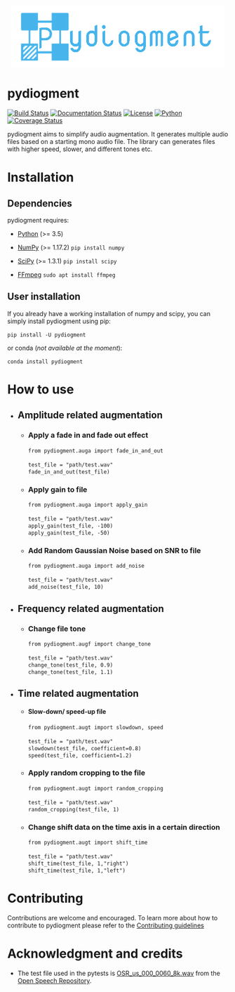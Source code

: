 <p align="center">
<img src="docs/icon.png">
</p>

pydiogment
==========

[![Build Status](https://travis-ci.org/SuperKogito/pydiogment.svg?branch=master)](https://travis-ci.org/SuperKogito/pydiogment) [![Documentation Status](https://readthedocs.org/projects/pydiogment/badge/?version=latest)](https://pydiogment.readthedocs.io/en/latest/?badge=latest) [![License](https://img.shields.io/badge/license-BSD%203--Clause%20License%20(Revised)%20-blue)](https://github.com/SuperKogito/pydiogment/blob/master/LICENSE) [![Python](https://img.shields.io/badge/python-3.5%20%7C%203.6%20%7C%203.7-blue)](https://www.python.org/doc/versions/) [![Coverage Status](https://coveralls.io/repos/github/SuperKogito/pydiogment/badge.svg?branch=master)](https://coveralls.io/github/SuperKogito/pydiogment?branch=master)

pydiogment aims to simplify audio augmentation. It generates multiple audio files based on a starting mono audio file. The library can generates files with higher speed, slower, and different tones etc.

Installation
============

Dependencies
------------

pydiogment requires:

-	[Python](https://www.python.org/download/releases/3.0/) (>= 3.5)  
-	[NumPy](https://numpy.org/) (>= 1.17.2)
  `pip install numpy`

-	[SciPy](https://www.scipy.org/)  (>= 1.3.1)
  `pip install scipy`


- [FFmpeg](https://www.ffmpeg.org/)
  `sudo apt install ffmpeg`



User installation
-----------------

If you already have a working installation of numpy and scipy, you can simply install pydiogment using pip:

```
pip install -U pydiogment
```

or conda (*not available at the moment*\):

```
conda install pydiogment
```

How to use
==========

- ## Amplitude related augmentation
  - ### Apply a fade in and fade out effect
    ```python3
    from pydiogment.auga import fade_in_and_out

    test_file = "path/test.wav"
    fade_in_and_out(test_file)
    ```

  - ### Apply gain to file
    ```python3
    from pydiogment.auga import apply_gain

    test_file = "path/test.wav"
    apply_gain(test_file, -100)
    apply_gain(test_file, -50)
    ```

  - ### Add Random Gaussian Noise based on SNR to file
    ```python3
    from pydiogment.auga import add_noise

    test_file = "path/test.wav"
    add_noise(test_file, 10)
    ```


- ## Frequency related augmentation
  - ### Change file tone
    ```python3
    from pydiogment.augf import change_tone

    test_file = "path/test.wav"
    change_tone(test_file, 0.9)
    change_tone(test_file, 1.1)
    ```

- ## Time related augmentation    
  - #### Slow-down/ speed-up file
    ```python3
    from pydiogment.augt import slowdown, speed

    test_file = "path/test.wav"
    slowdown(test_file, coefficient=0.8)
    speed(test_file, coefficient=1.2)
    ```

  - ### Apply random cropping to the file
    ```python3
    from pydiogment.augt import random_cropping

    test_file = "path/test.wav"
    random_cropping(test_file, 1)
    ```

  - ### Change shift data on the time axis in a certain direction
    ```python3
    from pydiogment.augt import shift_time

    test_file = "path/test.wav"
    shift_time(test_file, 1,"right")
    shift_time(test_file, 1,"left")
    ```



Contributing
============

Contributions are welcome and encouraged. To learn more about how to contribute to pydiogment please refer to the [Contributing guidelines](https://github.com/SuperKogito/pydiogment/blob/master/CONTRIBUTING.md)


Acknowledgment and credits
============================
- The test file used in the pytests is [OSR_us_000_0060_8k.wav](https://www.voiptroubleshooter.com/open_speech/american/OSR_us_000_0060_8k.wav) from the [Open Speech Repository](https://www.voiptroubleshooter.com/open_speech/american.html).
